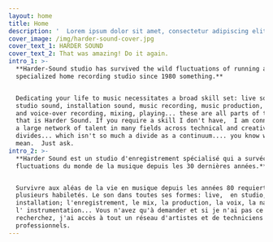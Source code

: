 ```yaml
---
layout: home
title: Home
description: '  Lorem ipsum dolor sit amet, consectetur adipiscing elit. Phasellus sit amet iaculis elit. Nam semper ut arcu non placerat. Praesent nibh massa varius.'
cover_image: /img/harder-sound-cover.jpg
cover_text_1: HARDER SOUND
cover_text_2: That was amazing! Do it again.
intro_1: >-
  **Harder-Sound studio has survived the wild fluctuations of running a
  specialized home recording studio since 1980 something.**


  Dedicating your life to music necessitates a broad skill set: live sound,
  studio sound, installation sound, music recording, music production, narration
  and voice-over recording, mixing, playing... these are all parts of the whole
  that is Harder Sound. If you require a skill I don't have,  I am connected to
  a large network of talent in many fields across technical and creative
  divides... which isn't so much a divide as a continuum.... you know what I
  mean.  Just ask.
intro_2: >-
  **Harder Sound est un studio d'enregistrement spécialisé qui a survécu aux
  fluctuations du monde de la musique depuis les 30 dernières années.**


  Survivre aux aléas de la vie en musique depuis les années 80 requiert
  plusieurs habiletés. Le son dans toutes ses formes: live,  en studio, en
  installation; l'enregistrement, le mix, la production, la voix, la narration,
  l' instrumentation... Vous n'avez qu'à demander et si je n'ai pas ce que vous
  recherchez, j'ai accès à tout un réseau d'artistes et de techniciens
  professionnels.
---
```


